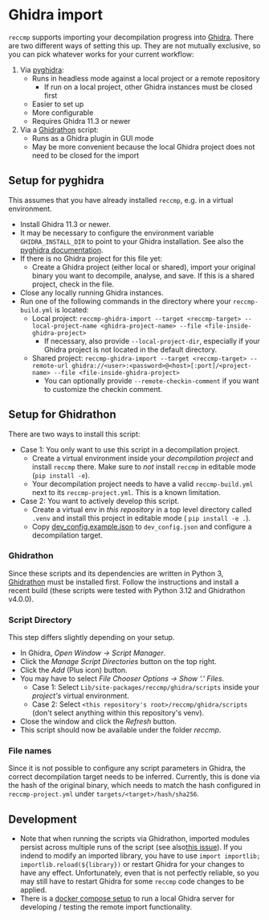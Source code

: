 # Ghidra import

`reccmp` supports importing your decompilation progress into [Ghidra](https://github.com/NationalSecurityAgency/ghidra). There are two different ways of setting this up. They are not mutually exclusive, so you can pick whatever works for your current workflow:

1. Via [pyghidra](https://pypi.org/project/pyghidra/):
    - Runs in headless mode against a local project or a remote repository
      - If run on a local project, other Ghidra instances must be closed first
    - Easier to set up
    - More configurable
    - Requires Ghidra 11.3 or newer
2. Via a [Ghidrathon](https://github.com/mandiant/Ghidrathon) script:
    - Runs as a Ghidra plugin in GUI mode
    - May be more convenient because the local Ghidra project does not need to be closed for the import

## Setup for pyghidra

This assumes that you have already installed `reccmp`, e.g. in a virtual environment.

- Install Ghidra 11.3 or newer.
- It may be necessary to configure the environment variable `GHIDRA_INSTALL_DIR` to point to your Ghidra installation. See also the [pyghidra documentation](https://pypi.org/project/pyghidra/).
- If there is no Ghidra project for this file yet:
  - Create a Ghidra project (either local or shared), import your original binary you want to decompile, analyse, and save. If this is a shared project, check in the file.
- Close any locally running Ghidra instances.
- Run one of the following commands in the directory where your `reccmp-build.yml` is located:
  - Local project: `reccmp-ghidra-import --target <reccmp-target> --local-project-name <ghidra-project-name> --file <file-inside-ghidra-project>`
    - If necessary, also provide `--local-project-dir`, especially if your Ghidra project is not located in the default directory.
  - Shared project: `reccmp-ghidra-import --target <reccmp-target> --remote-url ghidra://<user>:<password>@<host>[:port]/<project-name> --file <file-inside-ghidra-project>`
    - You can optionally provide `--remote-checkin-comment` if you want to customize the checkin comment.

## Setup for Ghidrathon

There are two ways to install this script:

- Case 1: You only want to use this script in a decompilation project.
  - Create a virtual environment inside your _decompilation project_ and install `reccmp` there. Make sure to _not_ install `reccmp` in editable mode (`pip install -e`).
  - Your decompilation project needs to have a valid `reccmp-build.yml` next to its `reccmp-project.yml`. This is a known limitation.
- Case 2: You want to actively develop this script.
  - Create a virtual env in _this repository_ in a top level directory called `.venv` and install this project in editable mode ( `pip install -e .`).
  - Copy [dev_config.example.json](./dev_config.example.json) to `dev_config.json` and configure a decompilation target.

### Ghidrathon

Since these scripts and its dependencies are written in Python 3, [Ghidrathon](https://github.com/mandiant/Ghidrathon) must be installed first. Follow the instructions and install a recent build (these scripts were tested with Python 3.12 and Ghidrathon v4.0.0).

### Script Directory

This step differs slightly depending on your setup.

- In Ghidra, _Open Window -> Script Manager_.
- Click the _Manage Script Directories_ button on the top right.
- Click the _Add_ (Plus icon) button.
- You may have to select _File Chooser Options -> Show '.' Files_.
  - Case 1: Select `Lib/site-packages/reccmp/ghidra/scripts` inside your _project's_ virtual environment.
  - Case 2: Select `<this repository's root>/reccmp/ghidra/scripts` (don't select anything within this repository's venv).
- Close the window and click the _Refresh_ button.
- This script should now be available under the folder _reccmp_.

### File names

Since it is not possible to configure any script parameters in Ghidra, the correct decompilation target needs to be inferred. Currently, this is done via the hash of the original binary, which needs to match the hash configured in `reccmp-project.yml` under `targets/<target>/hash/sha256`.

## Development

- Note that when running the scripts via Ghidrathon, imported modules persist across multiple runs of the script (see also[this issue](https://github.com/mandiant/Ghidrathon/issues/103)).
    If you indend to modify an imported library, you have to use `import importlib; importlib.reload(${library})` or restart Ghidra for your changes to have any effect. Unfortunately, even that is not perfectly reliable, so you may still have to restart Ghidra for some `reccmp` code changes to be applied.
- There is a [docker compose setup](./development/compose.yaml) to run a local Ghidra server for developing / testing the remote import functionality.
